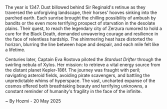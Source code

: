 
The year is 1347.  Dust billowed behind Sir Reginald's retinue as they traversed the unforgiving landscape, their horses' hooves sinking into the parched earth.  Each sunrise brought the chilling possibility of ambush by bandits or the even more terrifying prospect of starvation in the desolate plains.  Their quest, to reach the legendary city of Zerzura rumored to hold a cure for the Black Death, demanded unwavering courage and resilience in the face of relentless hardship.  The shimmering heat haze distorted the horizon, blurring the line between hope and despair, and each mile felt like a lifetime.

Centuries later, Captain Eva Rostova piloted the *Stardust Drifter* through the swirling nebula of Xylos.  Her mission: to retrieve a vital energy source from the distant planet Kepler-186f.  The journey was fraught with peril; navigating asteroid fields, avoiding pirate scavengers, and battling the unpredictable whims of hyperspace.  The vast, uncharted expanse of the cosmos offered both breathtaking beauty and terrifying unknowns, a constant reminder of humanity's fragility in the face of the infinite.

~ By Hozmi - 20 May 2025
